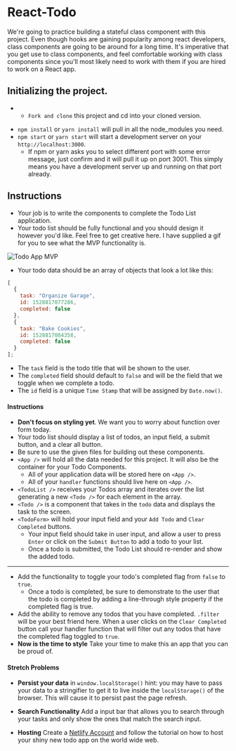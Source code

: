 # React-Todo

We're going to practice building a stateful class component with this project. Even though hooks are gaining popularity among react developers, class components are going to be around for a long time. It's imperative that you get use to class components, and feel comfortable working with class components since you'll most likely need to work with them if you are hired to work on a React app.

## Initializing the project.

- - `Fork and clone` this project and cd into your cloned version.

* `npm install` or `yarn install` will pull in all the node_modules you need.
* `npm start` or `yarn start` will start a development server on your `http://localhost:3000`.
  - If npm or yarn asks you to select different port with some error message, just confirm and it will pull it up on port 3001. This simply means you have a development server up and running on that port already.

## Instructions

- Your job is to write the components to complete the Todo List application.
- Your todo list should be fully functional and you should design it however you'd like. Feel free to get creative here. I have supplied a gif for you to see what the MVP functionality is.

![Todo App MVP](todo.gif)

- Your todo data should be an array of objects that look a lot like this:

```js
[
  {
    task: "Organize Garage",
    id: 1528817077286,
    completed: false
  },
  {
    task: "Bake Cookies",
    id: 1528817084358,
    completed: false
  }
];
```

- The `task` field is the todo title that will be shown to the user.
- The `completed` field should default to `false` and will be the field that we toggle when we complete a todo.
- The `id` field is a unique `Time Stamp` that will be assigned by `Date.now()`.

#### Instructions

- **Don't focus on styling yet**. We want you to worry about function over form today.
- Your todo list should display a list of todos, an input field, a submit button, and a clear all button.
- Be sure to use the given files for building out these components.
- `<App />` will hold all the data needed for this project. It will also be the container for your Todo Components.
  - All of your application data will be stored here on `<App />`.
  - All of your `handler` functions should live here on `<App />`.
- `<TodoList />` receives your Todos array and iterates over the list generating a new `<Todo />` for each element in the array.
- `<Todo />` is a component that takes in the `todo` data and displays the task to the screen.
- `<TodoForm>` will hold your input field and your `Add Todo` and `Clear Completed` buttons.
  - Your input field should take in user input, and allow a user to press `Enter` or click on the `Submit Button` to add a todo to your list.
  - Once a todo is submitted, the Todo List should re-render and show the added todo.

---

- Add the functionality to toggle your todo's completed flag from `false` to `true`.
  - Once a todo is completed, be sure to demonstrate to the user that the todo is completed by adding a line-through style property if the completed flag is true.
- Add the ability to remove any todos that you have completed. `.filter` will be your best friend here. When a user clicks on the `Clear Completed` button call your handler function that will filter out any todos that have the completed flag toggled to `true`.
- **Now is the time to style** Take your time to make this an app that you can be proud of.

#### Stretch Problems

- **Persist your data** in `window.localStorage()` hint: you may have to pass your data to a stringifier to get it to live inside the `localStorage()` of the browser. This will cause it to persist past the page refresh.

- **Search Functionality** Add a input bar that allows you to search through your tasks and only show the ones that match the search input.

- **Hosting** Create a [Netlify Account](https://www.netlify.com/) and follow the tutorial on how to host your shiny new todo app on the world wide web.
